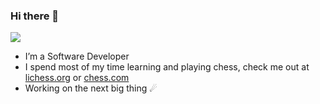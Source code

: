 ### Hi there 👋
<img src="https://enjle1r4ff7hltp.m.pipedream.net" /></h3>
- I’m a Software Developer
- I spend most of my time learning and playing chess, check me out at [lichess.org](https://lichess.org/@/Hopertz) or [chess.com](https://www.chess.com/member/hopertz)
-  Working on the next big thing ☄
<br>




